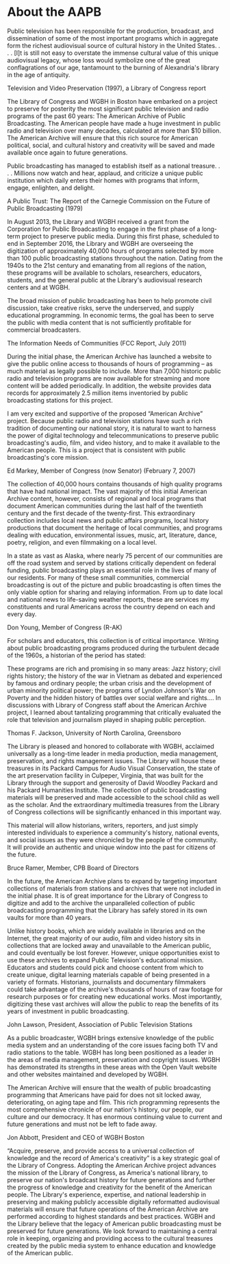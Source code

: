 # About the AAPB

>
Public television has been responsible for the production, broadcast, and
dissemination of some of the most important programs which in aggregate form
the richest audiovisual source of cultural history in the United States. . . .
[I]t is still not easy to overstate the immense cultural value of this unique
audiovisual legacy, whose loss would symbolize one of the great conflagrations
of our age, tantamount to the burning of Alexandria's library in the age of
antiquity.
<footer>Television and Video Preservation (1997), a Library of Congress
report</footer>

The Library of Congress and WGBH in Boston have embarked on a project to
preserve for posterity the most significant public television and radio
programs of the past 60 years: The American Archive of Public Broadcasting. The
American people have made a huge investment in public radio and television over
many decades, calculated at more than $10 billion. The American Archive will
ensure that this rich source for American political, social, and cultural
history and creativity will be saved and made available once again to future
generations.

>
Public broadcasting has managed to establish itself as a national treasure. . .
. Millions now watch and hear, applaud, and criticize a unique public
institution which daily enters their homes with programs that inform, engage,
enlighten, and delight.
<footer>A Public Trust: The Report of the Carnegie Commission on the Future of
Public Broadcasting (1979)</footer>


In August 2013, the Library and WGBH received a grant from the Corporation for
Public Broadcasting to engage in the first phase of a long-term project to
preserve public media. During this first phase, scheduled to end in September 2016,
the Library and WGBH are overseeing the digitization of approximately 40,000
hours of programs selected by more than 100 public broadcasting stations
throughout the nation. Dating from the 1940s to the 21st century and emanating
from all regions of the nation, these programs will be available to scholars,
researchers, educators, students, and the general public at the Library's
audiovisual research centers and at WGBH.

>
The broad mission of public broadcasting has been to help promote civil
discussion, take creative risks, serve the underserved, and supply educational
programming. In economic terms, the goal has been to serve the public with
media content that is not sufficiently profitable for commercial
broadcasters.
<footer>The Information Needs of Communities (FCC Report, July 2011)</footer>


During the initial phase, the American Archive has launched a website to give
the public online access to thousands of hours of programming – as much
material as legally possible to include. More than 7,000 historic public radio and television programs
are now available for streaming and more content will be added periodically. In addition, the website provides
data records for approximately 2.5 million items inventoried by public
broadcasting stations for this project.

>
I am very excited and supportive of the proposed “American Archive” project.
Because public radio and television stations have such a rich tradition of
documenting our national story, it is natural to want to harness the power of
digital technology and telecommunications to preserve public broadcasting's
audio, film, and video history, and to make it available to the American
people.  This is a project that is consistent with public broadcasting's core
mission.
<footer>Ed Markey, Member of Congress (now Senator) (February 7, 2007)</footer>


The collection of 40,000 hours contains thousands of high quality programs that
have had national impact. The vast majority of this initial American Archive
content, however, consists of regional and local programs that document
American communities during the last half of the twentieth century and the
first decade of the twenty-first. This extraordinary collection includes local
news and public affairs programs, local history productions that document the
heritage of local communities, and programs dealing with education,
environmental issues, music, art, literature, dance, poetry, religion, and even
filmmaking on a local level.

>
In a state as vast as Alaska, where nearly 75 percent of our communities are
off the road system and served by stations critically dependent on federal
funding, public broadcasting plays an essential role in the lives of many of
our residents. For many of these small communities, commercial broadcasting is
out of the picture and public broadcasting is often times the only viable
option for sharing and relaying information. From up to date local and national
news to life-saving weather reports, these are services my constituents and
rural Americans across the country depend on each and every day.
<footer>Don Young, Member of Congress (R-AK)</footer>


For scholars and educators, this collection is of critical importance. Writing
about public broadcasting programs produced during the turbulent decade of the
1960s, a historian of the period has stated:

>
These programs are rich and promising in so many areas: Jazz history; civil
rights history; the history of the war in Vietnam as debated and experienced by
famous and ordinary people; the urban crisis and the development of urban
minority political power; the programs of Lyndon Johnson's War on Poverty and
the hidden history of battles over social welfare and rights…. In discussions
with Library of Congress staff about the American Archive project, I learned
about tantalizing programming that critically evaluated the role that
television and journalism played in shaping public perception.
<footer>Thomas F. Jackson, University of North Carolina, Greensboro</footer>


The Library is pleased and honored to collaborate with WGBH, acclaimed
universally as a long-time leader in media production, media management,
preservation, and rights management issues. The Library will house these
treasures in its Packard Campus for Audio Visual Conservation, the state of the
art preservation facility in Culpeper, Virginia, that was built for the Library
through the support and generosity of David Woodley Packard and his Packard
Humanities Institute. The collection of public broadcasting materials will be
preserved and made accessible to the school child as well as the scholar.  And
the extraordinary multimedia treasures from the Library of Congress collections
will be significantly enhanced in this important way.

>
This material will allow historians, writers, reporters, and just simply
interested individuals to experience a community's history, national events,
and social issues as they were chronicled by the people of the community.  It
will provide an authentic and unique window into the past for citizens of the
future.
<footer>Bruce Ramer, Member, CPB Board of Directors</footer>


In the future, the American Archive plans to expand by targeting important
collections of materials from stations and archives that were not included in
the initial phase. It is of great importance for the Library of Congress to
digitize and add to the archive the unparalleled collection of public
broadcasting programming that the Library has safely stored in its own vaults
for more than 40 years.

>
Unlike history books, which are widely available in libraries and on the
Internet, the great majority of our audio, film and video history sits in
collections that are locked away and unavailable to the American public, and
could eventually be lost forever. However, unique opportunities exist to use
these archives to expand Public Television's educational mission. Educators and
students could pick and choose content from which to create unique, digital
learning materials capable of being presented in a variety of formats.
Historians, journalists and documentary filmmakers could take advantage of the
archive's thousands of hours of raw footage for research purposes or for
creating new educational works. Most importantly, digitizing these vast
archives will allow the public to reap the benefits of its years of investment
in public broadcasting.
<footer>John Lawson, President, Association of Public Television
Stations</footer>


As a public broadcaster, WGBH brings extensive knowledge of the public media
system and an understanding of the core issues facing both TV and radio
stations to the table. WGBH has long been positioned as a leader in the areas
of media management, preservation and copyright issues. WGBH has demonstrated
its strengths in these areas with the Open Vault website and other websites
maintained and developed by WGBH.

>
The American Archive will ensure that the wealth of public broadcasting
programming that Americans have paid for does not sit locked away,
deteriorating, on aging tape and film. This rich programming represents the
most comprehensive chronicle of our nation's history, our people, our culture
and our democracy. It has enormous continuing value to current and future
generations and must not be left to fade away.
<footer>Jon Abbott, President and CEO of WGBH Boston</footer>


“Acquire, preserve, and provide access to a universal collection of knowledge
and the record of America's creativity” is a key strategic goal of the Library
of Congress. Adopting the American Archive project advances the mission of the
Library of Congress, as America's national library, to preserve our nation's
broadcast history for future generations and further the progress of knowledge
and creativity for the benefit of the American people. The Library's
experience, expertise, and national leadership in preserving and making
publicly accessible digitally reformatted audiovisual materials will ensure
that future operations of the American Archive are performed according to
highest standards and best practices.
WGBH and the Library believe that the legacy of American public broadcasting
must be preserved for future generations. We look forward to maintaining a
central role in keeping, organizing and providing access to the cultural
treasures created by the public media system to enhance education and knowledge
of the American public.
